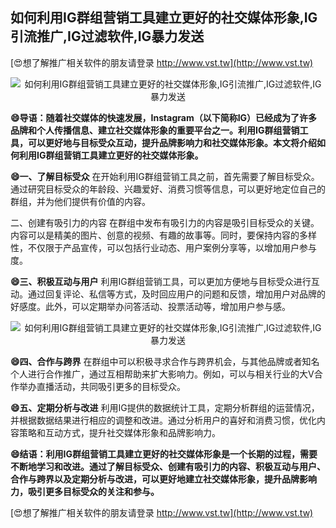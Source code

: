 ## **如何利用IG群组营销工具建立更好的社交媒体形象,IG引流推广,IG过滤软件,IG暴力发送**

[😍想了解推广相关软件的朋友请登录 http://www.vst.tw](http://www.vst.tw)

 <center><img src="https://vst.tw/MP4/tuiguang/png/4.png" alt="如何利用IG群组营销工具建立更好的社交媒体形象,IG引流推广,IG过滤软件,IG暴力发送"></center>

**😄导语：随着社交媒体的快速发展，Instagram（以下简称IG）已经成为了许多品牌和个人传播信息、建立社交媒体形象的重要平台之一。利用IG群组营销工具，可以更好地与目标受众互动，提升品牌影响力和社交媒体形象。本文将介绍如何利用IG群组营销工具建立更好的社交媒体形象。**

**😄一、了解目标受众**
在开始利用IG群组营销工具之前，首先需要了解目标受众。通过研究目标受众的年龄段、兴趣爱好、消费习惯等信息，可以更好地定位自己的群组，并为他们提供有价值的内容。

二、创建有吸引力的内容
在群组中发布有吸引力的内容是吸引目标受众的关键。内容可以是精美的图片、创意的视频、有趣的故事等。同时，要保持内容的多样性，不仅限于产品宣传，可以包括行业动态、用户案例分享等，以增加用户参与度。

**😄三、积极互动与用户**
利用IG群组营销工具，可以更加方便地与目标受众进行互动。通过回复评论、私信等方式，及时回应用户的问题和反馈，增加用户对品牌的好感度。此外，可以定期举办问答活动、投票活动等，增加用户参与感。

 <center><img src="https://vst.tw/MP4/tuiguang/png/1.png" alt="如何利用IG群组营销工具建立更好的社交媒体形象,IG引流推广,IG过滤软件,IG暴力发送"></center>

**😄四、合作与跨界**
在群组中可以积极寻求合作与跨界机会，与其他品牌或者知名个人进行合作推广，通过互相帮助来扩大影响力。例如，可以与相关行业的大V合作举办直播活动，共同吸引更多的目标受众。

**😄五、定期分析与改进**
利用IG提供的数据统计工具，定期分析群组的运营情况，并根据数据结果进行相应的调整和改进。通过分析用户的喜好和消费习惯，优化内容策略和互动方式，提升社交媒体形象和品牌影响力。

**😄结语：利用IG群组营销工具建立更好的社交媒体形象是一个长期的过程，需要不断地学习和改进。通过了解目标受众、创建有吸引力的内容、积极互动与用户、合作与跨界以及定期分析与改进，可以更好地建立社交媒体形象，提升品牌影响力，吸引更多目标受众的关注和参与。**

[😍想了解推广相关软件的朋友请登录 http://www.vst.tw](http://www.vst.tw)



